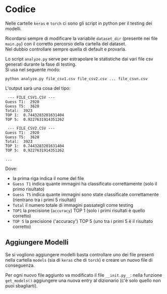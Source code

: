 # Codice

Nelle cartelle `keras` e `torch` ci sono gli script in python per il testing dei modelli.

Ricordarsi sempre di modificare la variabile `dataset_dir` (presente nei file `main.py`) con il corretto percorso della cartella del dataset.<br>
Nel dubbio controllare sempre quella di default e provarla.

Lo script `analyze.py` serve per estrapolare le statistiche dai vari file csv generati durante la fase di testing.<br>
Si usa nel seguente modo:

```
python analyze.py file_csv1.csv file_csv2.csv ... file_csvn.csv
```

L'output sarà una cosa del tipo:

```
 --- FILE_CSV1.CSV ---
Guess T1:  2920
Guess T5:  3620
Total:  3923
TOP 1:  0.7443283201631404
TOP 5:  0.9227631914351262

 --- FILE_CSV2.CSV ---
Guess T1:  2920
Guess T5:  3620
Total:  3923
TOP 1:  0.7443283201631404
TOP 5:  0.9227631914351262

...

```

Dove:

* la prima riga indica il nome del file
* `Guess T1` indica quante immagini ha classificato correttamente (solo il primo risultato)
* `Guess T5` indica quante immagini sono state classificate correttamente (rientrano tra i primi 5 risultati)
* `Total` il numero totale di immagini passategli come testing
* `TOP1` la precisione (`accuracy`) TOP 1 (solo i primi risultati è quello corretto)
* `TOP 5` la precisione ('accuracy') TOP 5 (uno tra i primi 5 è il risultato corretto)

## Aggiungere Modelli

Se si vogliono aggiungere modelli basta controllare uno dei file presenti nella cartella `models` (sia di `keras` che di `torch`) e creare un nuovo file di conseguenza.

Per ogni nuovo file aggiunto va modificato il file `__init.py__`: nella funzione `get_models()` aggiungere una nuova entry al dizionario (c'è solo quello non puoi sbagliarti).
